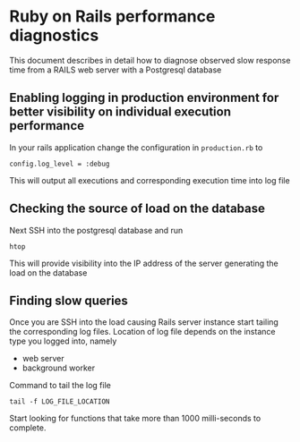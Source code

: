 # Ruby on Rails performance diagnostics

This document describes in detail how to diagnose observed slow response time from a RAILS web server 
with a Postgresql database


## Enabling logging in production environment for better visibility on individual execution performance

In your rails application change the configuration in ```production.rb``` to
```
config.log_level = :debug
```

This will output all executions and corresponding execution time into log file


## Checking the source of load on the database
Next SSH into the postgresql database and run 
```
htop
```

This will provide visibility into the IP address of the server generating the load on the database


## Finding slow queries
Once you are SSH into the load causing Rails server instance start tailing the corresponding log files.
Location of log file depends on the instance type you logged into, namely

- web server
- background worker

Command to tail the log file
```
tail -f LOG_FILE_LOCATION
```

Start looking for functions that take more than 1000 milli-seconds to complete.

